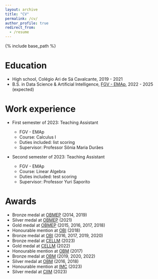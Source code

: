 ```yaml
---
layout: archive
title: "CV"
permalink: /cv/
author_profile: true
redirect_from:
  - /resume
---
```


{% include base_path %}

Education
======
* High school, Colégio Ari de Sá Cavalcante, 2019 - 2021
* B.S. in Data Science & Artificial Intelligence, [FGV - EMAp](https://emap.fgv.br/en), 2022 - 2025 (expected)

Work experience
======
* First semester of 2023: Teaching Assistant
  * FGV - EMAp
  * Course: Calculus I
  * Duties included: list scoring
  * Supervisor: Professor Sônia Maria Durães

* Second semester of 2023: Teaching Assistant
  * FGV - EMAp
  * Course: Linear Algebra
  * Duties included: test scoring
  * Supervisor: Professor Yuri Saporito
  
<!---
Skills
======
* Skill 1
* Skill 2
  * Sub-skill 2.1
  * Sub-skill 2.2
  * Sub-skill 2.3
* Skill 3

Publications
======
  <ul>{% for post in site.publications %}
    {% include archive-single-cv.html %}
  {% endfor %}</ul>
  
Talks
======
  <ul>{% for post in site.talks %}
    {% include archive-single-talk-cv.html %}
  {% endfor %}</ul>
  
Teaching
======
  <ul>{% for post in site.teaching %}
    {% include archive-single-cv.html %}
  {% endfor %}</ul>
-->

Awards
======
* Bronze medal at [OBMEP](https://www.obmep.org.br/) (2014, 2019)
* Silver medal at [OBMEP](https://www.obmep.org.br/) (2021)
* Gold medal at [OBMEP](https://www.obmep.org.br/) (2015, 2016, 2017, 2018)
* Honourable mention at [OBI](https://olimpiada.ic.unicamp.br/) (2018)
* Bronze medal at [OBI](https://olimpiada.ic.unicamp.br/) (2016, 2017, 2019, 2020)
* Bronze medal at [CELLM](https://www.obm.org.br/competicao-elon-lages-lima-de-matematica/) (2023)
* Gold medal at [CELLM](https://www.obm.org.br/competicao-elon-lages-lima-de-matematica/) (2022)
* Honourable mention at [OBM](https://www.obm.org.br/) (2017)
* Bronze medal at [OBM](https://www.obm.org.br/) (2019, 2020, 2022)
* Silver medal at [OBM](https://www.obm.org.br/) (2016, 2018)
* Honourable mention at [IMC](https://www.imc-math.org.uk/) (2023)
* Silver medal at [CIIM](https://www.ciim2023.org/) (2023)
